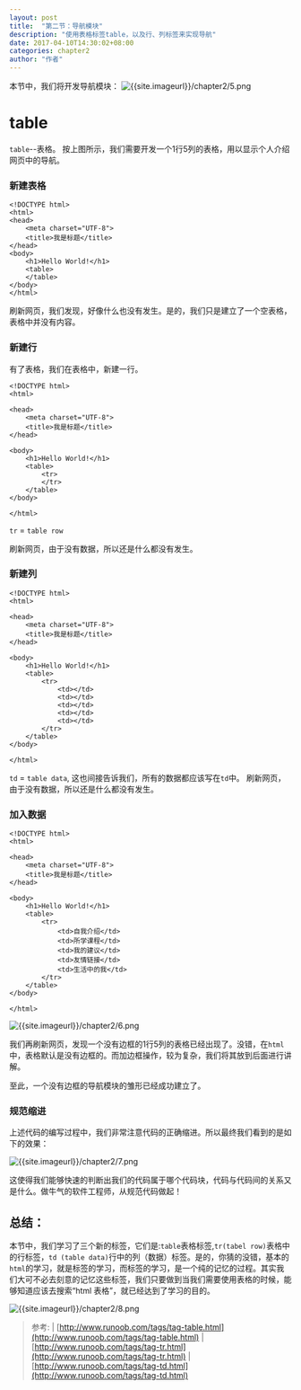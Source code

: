 ```yaml
---
layout: post
title:  "第二节：导航模块"
description: "使用表格标签table，以及行、列标签来实现导航"
date: 2017-04-10T14:30:02+08:00
categories: chapter2
author: "作者"
---
```

本节中，我们将开发导航模块：
![{{site.imageurl}}/chapter2/5.png]({{site.imageurl}}/chapter2/5.png)

# table
`table`--表格。
按上图所示，我们需要开发一个1行5列的表格，用以显示个人介绍网页中的导航。

### 新建表格
```
<!DOCTYPE html>
<html>
<head>
    <meta charset="UTF-8">
    <title>我是标题</title>
</head>
<body>
    <h1>Hello World!</h1>
    <table>
    </table>
</body>
</html>
```
刷新网页，我们发现，好像什么也没有发生。是的，我们只是建立了一个空表格，表格中并没有内容。

### 新建行
有了表格，我们在表格中，新建一行。
```
<!DOCTYPE html>
<html>

<head>
    <meta charset="UTF-8">
    <title>我是标题</title>
</head>

<body>
    <h1>Hello World!</h1>
    <table>
        <tr>
        </tr>
    </table>
</body>

</html>

```

`tr` = `table row`

刷新网页，由于没有数据，所以还是什么都没有发生。


### 新建列
```
<!DOCTYPE html>
<html>

<head>
    <meta charset="UTF-8">
    <title>我是标题</title>
</head>

<body>
    <h1>Hello World!</h1>
    <table>
        <tr>
            <td></td>
            <td></td>
            <td></td>
            <td></td>
            <td></td>
        </tr>
    </table>
</body>

</html>
```
`td` = `table data`, 这也间接告诉我们，所有的数据都应该写在`td`中。
刷新网页，由于没有数据，所以还是什么都没有发生。

### 加入数据
```
<!DOCTYPE html>
<html>

<head>
    <meta charset="UTF-8">
    <title>我是标题</title>
</head>

<body>
    <h1>Hello World!</h1>
    <table>
        <tr>
            <td>自我介绍</td>
            <td>所学课程</td>
            <td>我的建议</td>
            <td>友情链接</td>
            <td>生活中的我</td>
        </tr>
    </table>
</body>

</html>
```
![{{site.imageurl}}/chapter2/6.png]({{site.imageurl}}/chapter2/6.png)

我们再刷新网页，发现一个没有边框的1行5列的表格已经出现了。没错，在`html`中，表格默认是没有边框的。而加边框操作，较为复杂，我们将其放到后面进行讲解。

至此，一个没有边框的导航模块的雏形已经成功建立了。

### 规范缩进
上述代码的编写过程中，我们非常注意代码的正确缩进。所以最终我们看到的是如下的效果：


![{{site.imageurl}}/chapter2/7.png]({{site.imageurl}}/chapter2/7.png)

这使得我们能够快速的判断出我们的代码属于哪个代码块，代码与代码间的关系又是什么。做牛气的软件工程师，从规范代码做起！

## 总结：
本节中，我们学习了三个新的标签，它们是:`table`表格标签,`tr(tabel row)`表格中的行标签，`td (table data)`行中的列（数据）标签。是的，你猜的没错，基本的`html`的学习，就是标签的学习，而标签的学习，是一个纯的记忆的过程。其实我们大可不必去刻意的记忆这些标签，我们只要做到当我们需要使用表格的时候，能够知道应该去搜索“html 表格”，就已经达到了学习的目的。

![{{site.imageurl}}/chapter2/8.png]({{site.imageurl}}/chapter2/8.png)

> 参考: | [http://www.runoob.com/tags/tag-table.html](http://www.runoob.com/tags/tag-table.html) | [http://www.runoob.com/tags/tag-tr.html](http://www.runoob.com/tags/tag-tr.html) | [http://www.runoob.com/tags/tag-td.html](http://www.runoob.com/tags/tag-td.html)